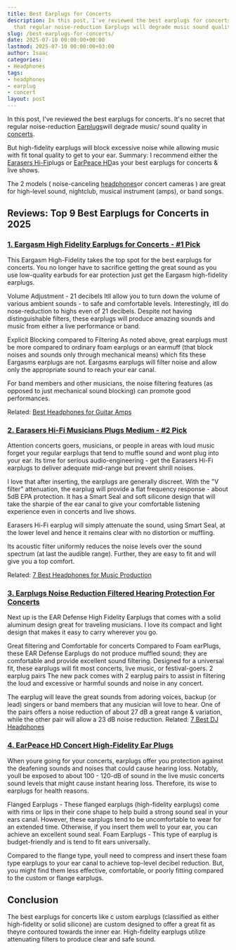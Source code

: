 ```yaml
---
title: Best Earplugs for Concerts
description: In this post, I've reviewed the best earplugs for concerts. It's no secret
  that regular noise-reduction Earplugs will degrade music sound quality in concerts...
slug: /best-earplugs-for-concerts/
date: 2025-07-10 00:00:00+00:00
lastmod: 2025-07-10 00:00:00+03:00
author: Isaac
categories:
- Headphones
tags:
- headphones
- earplug
- concert
layout: post
---
```

In this post, I've reviewed the best earplugs for concerts. It's no secret that regular noise-reduction [Earplugs](https://en.wikipedia.org/wiki/Earplug)will degrade music/ sound quality in [concerts](https://en.wikipedia.org/wiki/[Concert](https://pestpolicy.com/best-camera-for-concerts/)).

But high-fidelity earplugs will block excessive noise while allowing music with fit tonal quality to get to your ear. Summary: I recommend either the [Earasers Hi-Fi](https://www.amazon.com/dp/B00E2D9HAA/?tag=p-policy-20)plugs or [EarPeace HD](https://www.amazon.com/dp/B076VTXWBP/?tag=p-policy-20)as your best earplugs for concerts & live shows.

The 2 models ( noise-canceling [headphones](https://pestpolicy.com/best-noise-cancelling-headphones-under-200/)or concert cameras ) are great for high-level sound, nightclub, musical instrument (amps), or band songs.

##  Reviews: Top 9 Best Earplugs for Concerts in 2025

###  [1. Eargasm High Fidelity Earplugs for Concerts - #1 Pick](https://www.amazon.com/dp/B019M576XW/?tag=p-policy-20)

This Eargasm High-Fidelity takes the top spot for the best earplugs for concerts. You no longer have to sacrifice getting the great sound as you use low-quality earbuds for ear protection just get the Eargasm high-fidelity earplugs.

Volume Adjustment - 21 decibels Itll allow you to turn down the volume of various ambient sounds - to safe and comfortable levels. Interestingly, itll do nose-reduction to highs even of 21 decibels. Despite not having distinguishable filters, these earplugs will produce amazing sounds and music from either a live performance or band.

Explicit Blocking compared to Filtering As noted above, great earplugs must be more compared to ordinary foam earplugs or an earmuff (that block noises and sounds only through mechanical means) which fits these Eargasms earplugs are not. Eargasms earplugs will filter noise and allow only the appropriate sound to reach your ear canal.

For band members and other musicians, the noise filtering features (as opposed to just mechanical sound blocking) can promote good performances.

Related: [Best Headphones for Guitar Amps](https://pestpolicy.com/best-headphones-for-guitar-amps/)

###  [2. Earasers Hi-Fi Musicians Plugs Medium - #2 Pick](https://www.amazon.com/dp/B00E2D9HAA/?tag=p-policy-20)

Attention concerts goers, musicians, or people in areas with loud music forget your regular earplugs that tend to muffle sound and wont plug into your ear. Its time for serious audio-engineering - get the Earasers Hi-Fi earplugs to deliver adequate mid-range but prevent shrill noises.

I love that after inserting, the earplugs are generally discreet. With the "V filter" attenuation, the earplug will provide a flat frequency response - about 5dB EPA protection. It has a Smart Seal and soft silicone design that will take the sharpie of the ear canal to give your comfortable listening experience even in concerts and live shows.

Earasers Hi-Fi earplug will simply attenuate the sound, using Smart Seal, at the lower level and hence it remains clear with no distortion or muffling.

Its acoustic filter uniformly reduces the noise levels over the sound spectrum (at last the audible range). Further, they are easy to fit and will give you a top comfort.

Related: [7 Best Headphones for Music Production](https://pestpolicy.com/best-headphones-for-music-production/)

###  [3. Earplugs Noise Reduction Filtered Hearing Protection For Concerts](https://www.amazon.com/dp/B013H8FUVA/?tag=p-policy-20)

Next up is the EAR Defense High Fidelity Earplugs that comes with a solid aluminum design great for traveling musicians. I love its compact and light design that makes it easy to carry wherever you go.

Great filtering and Comfortable for concerts Compared to Foam earPlugs, these EAR Defense Earplugs do not produce muffled sound; they are comfortable and provide excellent sound filtering. Designed for a universal fit, these earplugs will fit most concerts, live music, or festival-goers. 2 earplug pairs The new pack comes with 2 earplug pairs to assist in filtering the loud and excessive or harmful sounds and noise in any concert.

The earplug will leave the great sounds from adoring voices, backup (or lead) singers or band members that any musician will love to hear. One of the pairs offers a noise reduction of about 27 dB a great range & variation, while the other pair will allow a 23 dB noise reduction. Related: [7 Best DJ Headphones](https://pestpolicy.com/best-dj-headphones/)

###  [4. EarPeace HD Concert High-Fidelity Ear Plugs](https://www.amazon.com/dp/B076VVP6CX/?tag=p-policy-20)

When youre going for your concerts, earplugs offer you protection against the deafening sounds and noises that could cause hearing loss. Notably, youll be exposed to about 100 - 120-dB of sound in the live music concerts sound levels that might cause instant hearing loss. Therefore, its wise to earplugs for health reasons.

Flanged Earplugs - These flanged earplugs (high-fidelity earplugs) come with rims or lips in their cone shape to help build a strong sound seal in your ears canal. However, these earplugs tend to be uncomfortable to wear for an extended time. Otherwise, if you insert them well to your ear, you can achieve an excellent sound seal. Foam Earplugs - This type of earplug is budget-friendly and is tend to fit ears universally.

Compared to the flange type, youll need to compress and insert these foam type earplugs to your ear canal to achieve top-level decibel reduction. But, you might find them less effective, comfortable, or poorly fitting compared to the custom or flange earplugs.

##  Conclusion

The best earplugs for concerts like c ustom earplugs (classified as either high-fidelity or solid silicone) are custom designed to offer a great fit as theyre contoured towards the inner ear. High-fidelity earplugs utilize attenuating filters to produce clear and safe sound.
